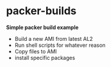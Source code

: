 # packer-builds

**Simple packer build example**

* Build a new AMI from latest AL2
* Run shell scripts for whatever reason
* Copy files to AMI 
* install specific packages

